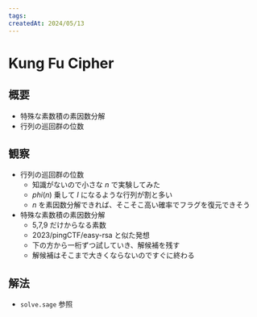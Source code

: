 ```yaml
---
tags:
createdAt: 2024/05/13
---
```


# Kung Fu Cipher

## 概要

* 特殊な素数積の素因数分解
* 行列の巡回群の位数

## 観察

* 行列の巡回群の位数
  * 知識がないので小さな $n$ で実験してみた
  * $phi(n)$ 乗して $I$ になるような行列が割と多い
  * $n$ を素因数分解できれば、そこそこ高い確率でフラグを復元できそう
* 特殊な素数積の素因数分解
  * 5,7,9 だけからなる素数
  * 2023/pingCTF/easy-rsa と似た発想
  * 下の方から一桁ずつ試していき、解候補を残す
  * 解候補はそこまで大きくならないのですぐに終わる

## 解法

* `solve.sage` 参照
